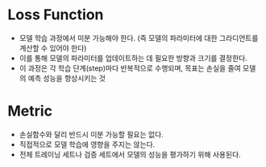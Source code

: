 

# Loss Function
- 모델 학습 과정에서 미분 가능해야 한다. (즉 모델의 파라미터에 대한 그라디언트를 계산할 수 있어야 한다)
- 이를 통해 모델의 파라미터를 업데이트하는 데 필요한 방향과 크기를 결정한다.
- 이 과정은 각 학습 단계(step)마다 반복적으로 수행되며, 목표는 손실을 줄여 모델의 예측 성능을 향상시키는 것

# Metric
- 손실함수와 달리 반드시 미분 가능할 필요는 없다.
- 직접적으로 모델 학습에 영향을 주지는 않는다. 
- 전체 트레이닝 세트나 검증 세트에서 모델의 성능을 평가하기 위해 사용된다.



